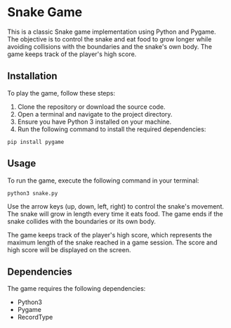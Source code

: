 # Snake Game

This is a classic Snake game implementation using Python and Pygame. The objective is to control the snake and eat food to grow longer while avoiding collisions with the boundaries and the snake's own body. The game keeps track of the player's high score.

## Installation

To play the game, follow these steps:
1. Clone the repository or download the source code.
2. Open a terminal and navigate to the project directory.
3. Ensure you have Python 3 installed on your machine.
4. Run the following command to install the required dependencies:
```shell
pip install pygame
```

## Usage

To run the game, execute the following command in your terminal:
```shell
python3 snake.py
```

Use the arrow keys (up, down, left, right) to control the snake's movement. The snake will grow in length every time it eats food. The game ends if the snake collides with the boundaries or its own body.

The game keeps track of the player's high score, which represents the maximum length of the snake reached in a game session. The score and high score will be displayed on the screen.

## Dependencies

The game requires the following dependencies:
- Python3
- Pygame
- RecordType

